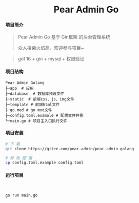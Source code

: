 <div align="center">
<br/>
<br/>
  <h1 align="center">
    Pear Admin Go
  </h1>
</div>

#### 项目简介
>Pear Admin Go 基于 Gin框架  的后台管理系统
> 
>众人拾柴火焰高，欢迎参与项目~

>	go1.16	+	gin	+	mysql	+	权限验证	


####  项目结构

```
Pear Admin Golang
├─app  # 应用
├─database  # 数据库预设文件
├─static  # 前端css、js、img文件
├─template # 前端html文件
├─go.mod # go mod文件
├─config.toml.examole # 配置文件样例
└─main.go # 项目主入口执行文件

```



#### 项目安装

```bash
# 下 载
git clone https://gitee.com/pear-admin/pear-admin-golang

# 修 改 配 置
cp config.toml.example config.toml


```

#### 运行项目

```bash


go run main.go
```
